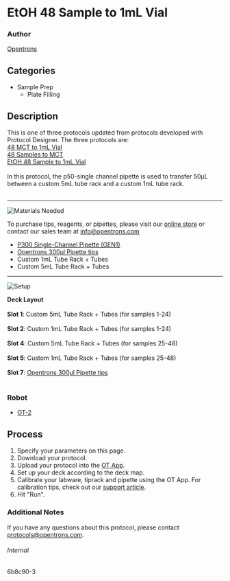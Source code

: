 # EtOH 48 Sample to 1mL Vial

### Author
[Opentrons](http://www.opentrons.com/)



## Categories
* Sample Prep
    * Plate Filling

## Description
This is one of three protocols updated from protocols developed with Protocol Designer. The three protocols are:</br>
[48 MCT to 1mL Vial](https://develop.protocols.opentrons.com/protocol/6b8c90)</br>
[48 Samples to MCT](https://develop.protocols.opentrons.com/protocol/6b8c90-2)</br>
[EtOH 48 Sample to 1mL Vial](https://develop.protocols.opentrons.com/protocol/6b8c90-3)</br>
</br>
In this protocol, the p50-single channel pipette is used to transfer 50µL between a custom 5mL tube rack and a custom 1mL tube rack.</br>
</br>

---
![Materials Needed](https://s3.amazonaws.com/opentrons-protocol-library-website/custom-README-images/001-General+Headings/materials.png)

To purchase tips, reagents, or pipettes, please visit our [online store](https://shop.opentrons.com/) or contact our sales team at [info@opentrons.com](mailto:info@opentrons.com)

* [P300 Single-Channel Pipette (GEN1)](https://shop.opentrons.com/collections/ot-2-pipettes/products/single-channel-electronic-pipette)
* [Opentrons 300µl Pipette tips](https://shop.opentrons.com/collections/opentrons-tips/products/opentrons-300ul-tips)
* Custom 1mL Tube Rack + Tubes
* Custom 5mL Tube Rack + Tubes


---
![Setup](https://s3.amazonaws.com/opentrons-protocol-library-website/custom-README-images/001-General+Headings/Setup.png)

**Deck Layout**</br>
</br>
**Slot 1**: Custom 5mL Tube Rack + Tubes (for samples 1-24)</br>
</br>
**Slot 2**: Custom 1mL Tube Rack + Tubes (for samples 1-24)</br>
</br>
**Slot 4**: Custom 5mL Tube Rack + Tubes (for samples 25-48)</br>
</br>
**Slot 5**: Custom 1mL Tube Rack + Tubes (for samples 25-48)</br>
</br>
**Slot 7**: [Opentrons 300µl Pipette tips](https://shop.opentrons.com/collections/opentrons-tips/products/opentrons-300ul-tips)</br>
</br>

### Robot
* [OT-2](https://opentrons.com/ot-2)

## Process
1. Specify your parameters on this page.
2. Download your protocol.
3. Upload your protocol into the [OT App](https://opentrons.com/ot-app).
4. Set up your deck according to the deck map.
5. Calibrate your labware, tiprack and pipette using the OT App. For calibration tips, check out our [support article](https://support.opentrons.com/ot-2/getting-started-software-setup/deck-calibration).
6. Hit "Run".

### Additional Notes
If you have any questions about this protocol, please contact protocols@opentrons.com.

###### Internal
6b8c90-3
